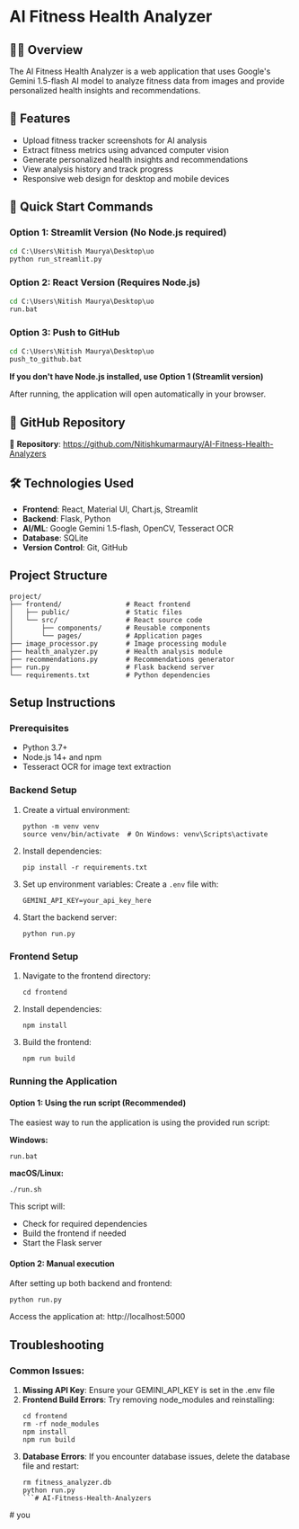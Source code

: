 # AI Fitness Health Analyzer

## 🏃‍♂️ Overview
The AI Fitness Health Analyzer is a web application that uses Google's Gemini 1.5-flash AI model to analyze fitness data from images and provide personalized health insights and recommendations.

## 🌟 Features
- Upload fitness tracker screenshots for AI analysis
- Extract fitness metrics using advanced computer vision
- Generate personalized health insights and recommendations
- View analysis history and track progress
- Responsive web design for desktop and mobile devices

## 🚀 Quick Start Commands

### Option 1: Streamlit Version (No Node.js required)
```cmd
cd C:\Users\Nitish Maurya\Desktop\uo
python run_streamlit.py
```

### Option 2: React Version (Requires Node.js)
```cmd
cd C:\Users\Nitish Maurya\Desktop\uo
run.bat
```

### Option 3: Push to GitHub
```cmd
cd C:\Users\Nitish Maurya\Desktop\uo
push_to_github.bat
```

**If you don't have Node.js installed, use Option 1 (Streamlit version)**

After running, the application will open automatically in your browser.

## 📁 GitHub Repository
🔗 **Repository**: https://github.com/Nitishkumarmaury/AI-Fitness-Health-Analyzers

## 🛠️ Technologies Used
- **Frontend**: React, Material UI, Chart.js, Streamlit
- **Backend**: Flask, Python
- **AI/ML**: Google Gemini 1.5-flash, OpenCV, Tesseract OCR
- **Database**: SQLite
- **Version Control**: Git, GitHub

## Project Structure
```
project/
├── frontend/                # React frontend
│   ├── public/              # Static files
│   └── src/                 # React source code
│       ├── components/      # Reusable components
│       └── pages/           # Application pages
├── image_processor.py       # Image processing module
├── health_analyzer.py       # Health analysis module
├── recommendations.py       # Recommendations generator
├── run.py                   # Flask backend server
└── requirements.txt         # Python dependencies
```

## Setup Instructions

### Prerequisites
- Python 3.7+
- Node.js 14+ and npm
- Tesseract OCR for image text extraction

### Backend Setup
1. Create a virtual environment:
   ```
   python -m venv venv
   source venv/bin/activate  # On Windows: venv\Scripts\activate
   ```

2. Install dependencies:
   ```
   pip install -r requirements.txt
   ```

3. Set up environment variables:
   Create a `.env` file with:
   ```
   GEMINI_API_KEY=your_api_key_here
   ```

4. Start the backend server:
   ```
   python run.py
   ```

### Frontend Setup
1. Navigate to the frontend directory:
   ```
   cd frontend
   ```

2. Install dependencies:
   ```
   npm install
   ```

3. Build the frontend:
   ```
   npm run build
   ```

### Running the Application

#### Option 1: Using the run script (Recommended)
The easiest way to run the application is using the provided run script:

**Windows:**
```
run.bat
```

**macOS/Linux:**
```
./run.sh
```

This script will:
- Check for required dependencies
- Build the frontend if needed
- Start the Flask server

#### Option 2: Manual execution
After setting up both backend and frontend:
```
python run.py
```

Access the application at: http://localhost:5000

## Troubleshooting

### Common Issues:
1. **Missing API Key**: Ensure your GEMINI_API_KEY is set in the .env file
2. **Frontend Build Errors**: Try removing node_modules and reinstalling:
   ```
   cd frontend
   rm -rf node_modules
   npm install
   npm run build
   ```
3. **Database Errors**: If you encounter database issues, delete the database file and restart:
   ```
   rm fitness_analyzer.db
   python run.py
   ```#   A I - F i t n e s s - H e a l t h - A n a l y z e r s  
 #   y o u  
 